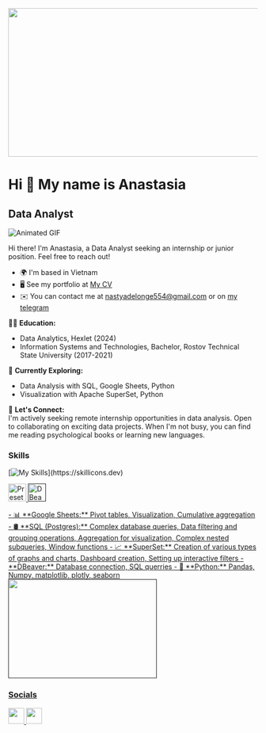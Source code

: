 <div align="center">
  <img src="https://user-images.githubusercontent.com/74038190/221352987-68da234d-4d62-4e9d-9d7f-098dc657c2dc.gif" width="1000" height="300">
</div>

# Hi 👋 My name is Anastasia
## Data Analyst

![Animated GIF](https://user-images.githubusercontent.com/74038190/216649417-9acc58df-9186-4132-ad43-819a57babb67.gif)

Hi there! I'm Anastasia, a Data Analyst seeking an internship or junior position. Feel free to reach out!

* 🌍 I'm based in Vietnam 
* 🖥️ See my portfolio at [My CV](http://cv.hexlet.io/resumes/4087)
* ✉️ You can contact me at [nastyadelonge554@gmail.com](mailto:nastyadelonge554@gmail.com) or on [my telegram](https://t.me/horosho_budet)

👨‍🎓 **Education:**

* Data Analytics, Hexlet (2024)
* Information Systems and Technologies, Bachelor, Rostov Technical State University (2017-2021)

🔭 **Currently Exploring:**  
- Data Analysis with SQL, Google Sheets, Python  
- Visualization with Apache SuperSet, Python

🤝 **Let's Connect:**  
I'm actively seeking remote internship opportunities in data analysis. Open to collaborating on exciting data projects. When I'm not busy, you can find me reading psychological books or learning new languages.


### Skills
[![My Skills](https://skillicons.dev/icons?i=anaconda,git,github,matlab,postgres,py,vscode,)](https://skillicons.dev)

<p align="left">
  <a href="https://preset.io/" target="_blank" rel="noreferrer"><img src="https://avatars.githubusercontent.com/u/45908173?s=200&v=4" width="36" height="36" alt="Preset"</a>
  <a href="" target="_blank" rel="noreferrer"><img src="https://www.google.com/url?sa=i&url=https%3A%2F%2Fwww.pngaaa.com%2Fdetail%2F6692094&psig=AOvVaw1BFzWzDkDvi6FaK1RTxjL4&ust=1732964236752000&source=images&cd=vfe&opi=89978449&ved=2ahUKEwj9rJj_sIGKAxVvma8BHYlGPIgQjRx6BAgAEBk
" width="36" height="36" alt="DBeaver"</a>
</p>
- 📊 **Google Sheets:** Pivot tables, Visualization, Cumulative aggregation  
- 🛢️ **SQL (Postgres):** Complex database queries, Data filtering and grouping operations, Aggregation for visualization, Complex nested subqueries, Window functions  
- 📈 **SuperSet:** Creation of various types of graphs and charts, Dashboard creation, Setting up interactive filters  
- **DBeaver:** Database connection, SQL querries
- 🐍 **Python:** Pandas, Numpy, matplotlib, plotly, seaborn
<div align="left">
  <img src="https://user-images.githubusercontent.com/74038190/212750155-3ceddfbd-19d3-40a3-87af-8d329c8323c4.gif" width="300" height="200">
</div>

### Socials

<p align="left">
  <a href="https://www.github.com/AnastasiaSep" target="_blank" rel="noreferrer">
    <img src="https://raw.githubusercontent.com/danielcranney/readme-generator/main/public/icons/socials/github.svg" width="32" height="32" />
  </a>
  <a href="https://t.me/horosho_budet" target="_blank" rel="noreferrer">
    <img src="https://c0.klipartz.com/pngpicture/82/892/gratis-png-iphone-telegrama-iconos-de-computadora-android-telegrama.png" width="32" height="32" />
  </a>

</p>

